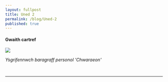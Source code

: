 ```yaml
---
layout: fullpost
title: Uned 2
permalink: /blog/Uned-2
published: true
---
```


#### Gwaith cartref

<p><img class="blog-image" src="https://robertdpowell.github.io/dysgucymraeg/img/uned2a.JPG"/></p>

*Ysgrifennwch baragraff personol 'Chwaraeon'*

<br>




___

